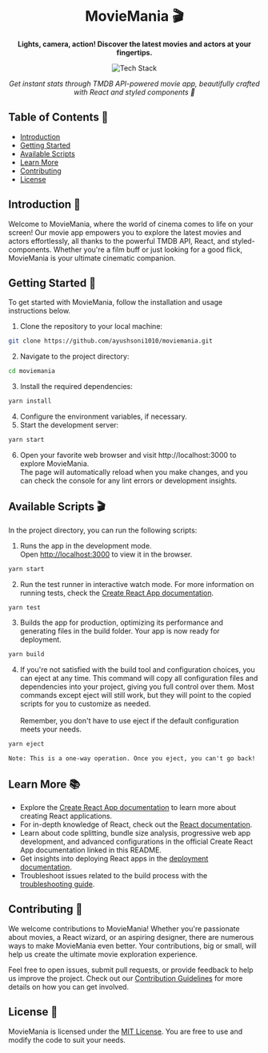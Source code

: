 <h1 align="center">MovieMania 🎬</h1>
<p align="center">
  <b>Lights, camera, action! Discover the latest movies and actors at your fingertips.</b>
</p>
<p align="center">
  <img src="https://img.shields.io/badge/Tech%20Stack-React%20%7C%20Styled_Components%20%7C%20TMDB_API%20%7C%20TypeScript%20%7C%20JavaScript-0288d1.svg" alt="Tech Stack" />
</p>
<p align="center">
  <i>Get instant stats through TMDB API-powered movie app, beautifully crafted with React and styled components 💅</i>
</p>

## Table of Contents 📄

- [Introduction](#introduction-)
- [Getting Started](#getting-started-)
- [Available Scripts](#available-scripts-)
- [Learn More](#learn-more-)
- [Contributing](#contributing-)
- [License](#license-)

## Introduction 📸

Welcome to MovieMania, where the world of cinema comes to life on your screen! Our movie app empowers you to explore the latest movies and actors effortlessly, all thanks to the powerful TMDB API, React, and styled-components. Whether you're a film buff or just looking for a good flick, MovieMania is your ultimate cinematic companion.

## Getting Started 🚀

To get started with MovieMania, follow the installation and usage instructions below.

1. Clone the repository to your local machine:

```bash
git clone https://github.com/ayushsoni1010/moviemania.git
```

2. Navigate to the project directory:

```bash
cd moviemania
```

3. Install the required dependencies:

```bash
yarn install
```

4. Configure the environment variables, if necessary.
5. Start the development server:

```bash
yarn start
```

6. Open your favorite web browser and visit http://localhost:3000 to explore MovieMania.\
   The page will automatically reload when you make changes, and you can check the console for any lint errors or development insights.

## Available Scripts 🎬

In the project directory, you can run the following scripts:

1. Runs the app in the development mode.\
   Open [http://localhost:3000](http://localhost:3000) to view it in the browser.

```bash
yarn start
```

2. Run the test runner in interactive watch mode. For more information on running tests, check the [Create React App documentation](https://create-react-app.dev/docs/running-tests/).

```bash
yarn test
```

3. Builds the app for production, optimizing its performance and generating files in the build folder. Your app is now ready for deployment.

```bash
yarn build
```

4. If you're not satisfied with the build tool and configuration choices, you can eject at any time. This command will copy all configuration files and dependencies into your project, giving you full control over them. Most commands except eject will still work, but they will point to the copied scripts for you to customize as needed.\
   \
   Remember, you don't have to use eject if the default configuration meets your needs.

```bash
yarn eject
```

`Note: This is a one-way operation. Once you eject, you can't go back!`

## Learn More 📚

- Explore the [Create React App documentation](https://create-react-app.dev/docs/getting-started/) to learn more about creating React applications.
- For in-depth knowledge of React, check out the [React documentation](https://react.dev/).
- Learn about code splitting, bundle size analysis, progressive web app development, and advanced configurations in the official Create React App documentation linked in this README.
- Get insights into deploying React apps in the [deployment documentation](https://create-react-app.dev/docs/deployment/).
- Troubleshoot issues related to the build process with the [troubleshooting guide](https://create-react-app.dev/docs/troubleshooting/#npm-run-build-fails-to-minify).

## Contributing 🤝

We welcome contributions to MovieMania! Whether you're passionate about movies, a React wizard, or an aspiring designer, there are numerous ways to make MovieMania even better. Your contributions, big or small, will help us create the ultimate movie exploration experience.

Feel free to open issues, submit pull requests, or provide feedback to help us improve the project. Check out our [Contribution Guidelines](CONTRIBUTING.md) for more details on how you can get involved.

## License 🎥

MovieMania is licensed under the [MIT License](LICENSE). You are free to use and modify the code to suit your needs.
